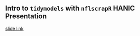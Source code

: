 
## Intro to `tidymodels` with `nflscrapR` HANIC Presentation

[slide link](/tidymodels_intro.html)
